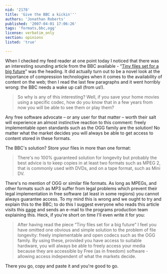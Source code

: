 ```yaml
---
nid: '2178'
title: 'Give the BBC a kickin'''
authors: 'Jonathan Roberts'
published: '2007-04-01 17:06:26'
tags: 'formats,bbc,ogg'
license: verbatim_only
section: opinions
listed: 'true'

---
```

When I checked my feed reader at one point today I noticed that there was an interesting sounding article from the BBC available - “[Tiny files set for a big future](http://news.bbc.co.uk/1/hi/programmes/click_online/6507891.stm)” was the heading. It did actually turn out to be a novel look at the importance of compression technologies when it comes to the availability of content on the web; then I read the last few paragraphs and it went horribly wrong: the BBC needs a wake up call (from us!).


>So why is any of this interesting? Well, if you save your home movies using a specific codec, how do you know that in a few years from now you will be able to see them or play them?

Any free software advocate – or any user for that matter – worth their salt will experience an almost instinctive reaction to this comment: freely implementable open standards such as the OGG family are the solution! No matter what the market decides you will always be able to get access to content stored in these formats.

The BBC's solution? Store your files in more than one format:


>There's no 100% guaranteed solution for longevity but probably the best advice is to keep copies in at least two formats such as MPEG 2, that is commonly used with DVDs, and on a tape format, such as Mini DV.

There's no mention of OGG or similar file formats. As long as MPEGs, and other formats such as MP3 suffer from legal problems which prevent their legal implementation in free software (at least in some regions) you cannot always guarantee access.  To my mind this is wrong and we ought to try and explain this to the BBC; to do this I suggest everyone who reads this article visits this [page](http://news.bbc.co.uk/1/hi/programmes/click_online/inbox/default.stm#Email) and sends an e-mail to the programs production team explaining this. Heck, if you're short on time I'll even write it for you:


>After having read the piece “Tiny files set for a big future” I feel you have omitted one obvious and simple solution to the problem of file longevity: freely implementable and open codecs such as the OGG family. By using these, provided you have access to suitable hardware, you will always be able to freely access your media because they are accessible by Free (as in freedom) software - allowing access independent of what the markets decide.

There you go, copy and paste it and you're good to go. 

